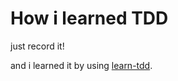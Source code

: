 # How i learned TDD

just record it!

and i learned it by using [learn-tdd](https://github.com/dwyl/learn-tdd).
